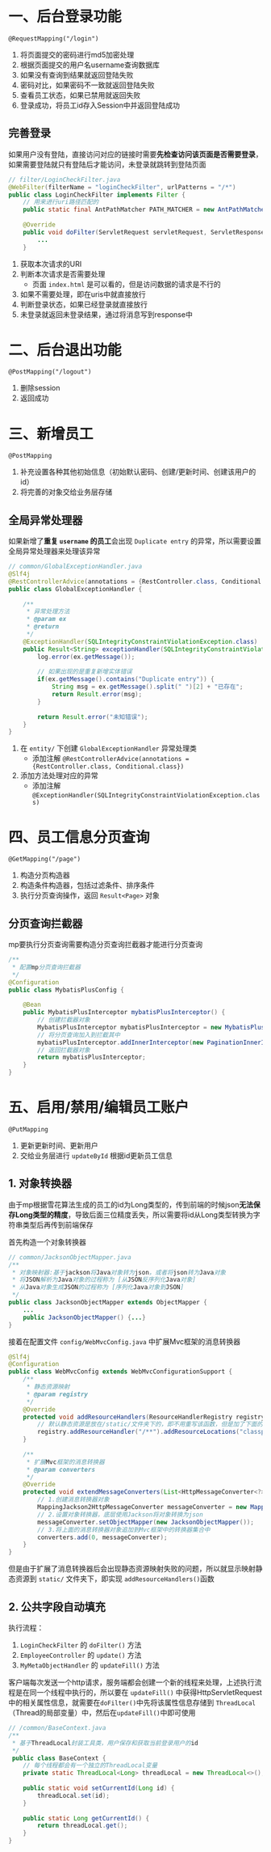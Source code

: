# 一、后台登录功能

`@RequestMapping("/login")`

1. 将页面提交的密码进行md5加密处理
2. 根据页面提交的用户名username查询数据库
3. 如果没有查询到结果就返回登陆失败
4. 密码对比，如果密码不一致就返回登陆失败
5. 查看员工状态，如果已禁用就返回失败
6. 登录成功，将员工id存入Session中并返回登陆成功

## 完善登录

如果用户没有登陆，直接访问对应的链接时需要**先检查访问该页面是否需要登录**，如果需要登陆就只有登陆后才能访问，未登录就跳转到登陆页面

```java
// filter/LoginCheckFilter.java
@WebFilter(filterName = "loginCheckFilter", urlPatterns = "/*")  
public class LoginCheckFilter implements Filter {  
    // 用来进行uri路径匹配的  
    public static final AntPathMatcher PATH_MATCHER = new AntPathMatcher();  
  
    @Override  
    public void doFilter(ServletRequest servletRequest, ServletResponse servletResponse, FilterChain filterChain) throws IOException, ServletException {  
        ... 
    }
```

1. 获取本次请求的URI
2. 判断本次请求是否需要处理
	* 页面 `index.html` 是可以看的，但是访问数据的请求是不行的
3. 如果不需要处理，即在uris中就直接放行
4. 判断登录状态，如果已经登录就直接放行
5. 未登录就返回未登录结果，通过将消息写到response中

# 二、后台退出功能

`@PostMapping("/logout")`

1. 删除session
2. 返回成功

# 三、新增员工

`@PostMapping`

1. 补充设置各种其他初始信息（初始默认密码、创建/更新时间、创建该用户的id）
2. 将完善的对象交给业务层存储

## 全局异常处理器

如果新增了**重复 `username` 的员工**会出现 `Duplicate entry` 的异常，所以需要设置全局异常处理器来处理该异常

```java
// common/GlobalExceptionHandler.java
@Slf4j  
@RestControllerAdvice(annotations = {RestController.class, Conditional.class})  
public class GlobalExceptionHandler {  
  
    /**  
     * 异常处理方法  
     * @param ex  
     * @return  
     */  
    @ExceptionHandler(SQLIntegrityConstraintViolationException.class)  
    public Result<String> exceptionHandler(SQLIntegrityConstraintViolationException ex) {  
        log.error(ex.getMessage());  
  
        // 如果出现的是重复新增实体错误  
        if(ex.getMessage().contains("Duplicate entry")) {  
            String msg = ex.getMessage().split(" ")[2] + "已存在";  
            return Result.error(msg);  
        }  
  
        return Result.error("未知错误");  
    }  
}
```

1. 在 `entity/` 下创建 `GlobalExceptionHandler` 异常处理类
	* 添加注解 `@RestControllerAdvice(annotations = {RestController.class, Conditional.class})`
2. 添加方法处理对应的异常
	* 添加注解 `@ExceptionHandler(SQLIntegrityConstraintViolationException.class)`

# 四、员工信息分页查询

`@GetMapping("/page")`

1. 构造分页构造器
2. 构造条件构造器，包括过滤条件、排序条件
3. 执行分页查询操作，返回 `Result<Page>` 对象

## 分页查询拦截器

mp要执行分页查询需要构造分页查询拦截器才能进行分页查询

```java
/**  
 * 配置mp分页查询拦截器  
 */  
@Configuration  
public class MybatisPlusConfig {  
  
    @Bean  
    public MybatisPlusInterceptor mybatisPlusInterceptor() {  
        // 创建拦截器对象  
        MybatisPlusInterceptor mybatisPlusInterceptor = new MybatisPlusInterceptor();  
        // 将分页查询加入到拦截其中  
        mybatisPlusInterceptor.addInnerInterceptor(new PaginationInnerInterceptor());  
        // 返回拦截器对象  
        return mybatisPlusInterceptor;  
    }  
}
```

# 五、启用/禁用/编辑员工账户

`@PutMapping`

1. 更新更新时间、更新用户
2. 交给业务层进行 `updateById` 根据id更新员工信息

## 1. 对象转换器

由于mp根据雪花算法生成的员工的id为Long类型的，传到前端的时候json**无法保存Long类型的精度**，导致后面三位精度丢失，所以需要将id从Long类型转换为字符串类型后再传到前端保存

首先构造一个对象转换器

```java
// common/JacksonObjectMapper.java
/**  
 * 对象映射器:基于jackson将Java对象转为json，或者将json转为Java对象  
 * 将JSON解析为Java对象的过程称为 [从JSON反序列化Java对象]  
 * 从Java对象生成JSON的过程称为 [序列化Java对象到JSON]  
 */
public class JacksonObjectMapper extends ObjectMapper {
	...
	public JacksonObjectMapper() {...}
}
```

接着在配置文件 `config/WebMvcConfig.java` 中扩展Mvc框架的消息转换器

```java
@Slf4j  
@Configuration  
public class WebMvcConfig extends WebMvcConfigurationSupport {  
    /**  
     * 静态资源映射  
     * @param registry  
     */  
    @Override  
    protected void addResourceHandlers(ResourceHandlerRegistry registry) {  
        // 默认静态资源是放在/static/文件夹下的，即不用重写该函数，但是加了下面的扩展Mvc框架的消息转换器后就需要重写，否则无法映射  
        registry.addResourceHandler("/**").addResourceLocations("classpath:/static/");  
    }  
  
    /**  
     * 扩展Mvc框架的消息转换器  
     * @param converters  
     */  
    @Override  
    protected void extendMessageConverters(List<HttpMessageConverter<?>> converters) {  
        // 1.创建消息转换器对象  
        MappingJackson2HttpMessageConverter messageConverter = new MappingJackson2HttpMessageConverter();  
        // 2.设置对象转换器，底层使用Jackson将对象转换为json  
        messageConverter.setObjectMapper(new JacksonObjectMapper());  
        // 3.将上面的消息转换器对象追加到Mvc框架中的转换器集合中  
        converters.add(0, messageConverter);  
    }  
}
```

但是由于扩展了消息转换器后会出现静态资源映射失败的问题，所以就显示映射静态资源到 `static/` 文件夹下，即实现 `addResourceHandlers()`函数

## 2. 公共字段自动填充

执行流程：

1. `LoginCheckFilter` 的 `doFilter()` 方法
2. `EmployeeController` 的 `update()` 方法
3. `MyMetaObjectHandler` 的 `updateFill()` 方法

客户端每次发送一个http请求，服务端都会创建一个新的线程来处理，上述执行流程是在同一个线程中执行的，所以要在 `updateFill()` 中获得HttpServletRequest中的相关属性信息，就需要在`doFilter()`中先将该属性信息存储到 `ThreadLocal`（Thread的局部变量）中，然后在`updateFill()`中即可使用

```java
// /common/BaseContext.java
/**  
 * 基于ThreadLocal封装工具类，用户保存和获取当前登录用户的id  
 */
 public class BaseContext {  
    // 每个线程都会有一个独立的ThreadLocal变量  
    private static ThreadLocal<Long> threadLocal = new ThreadLocal<>();  
  
    public static void setCurrentId(Long id) {  
        threadLocal.set(id);  
    }  
    
    public static Long getCurrentId() {  
        return threadLocal.get();  
    }  
}
```

